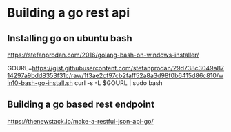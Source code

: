 # Building a go rest api

## Installing go on ubuntu bash
https://stefanprodan.com/2016/golang-bash-on-windows-installer/

GOURL=https://gist.githubusercontent.com/stefanprodan/29d738c3049a8714297a9bdd8353f31c/raw/1f3ae2cf97cb2faff52a8a3d98f0b6415d86c810/win10-bash-go-install.sh
curl -s -L $GOURL | sudo bash

## Building a go based rest endpoint
https://thenewstack.io/make-a-restful-json-api-go/